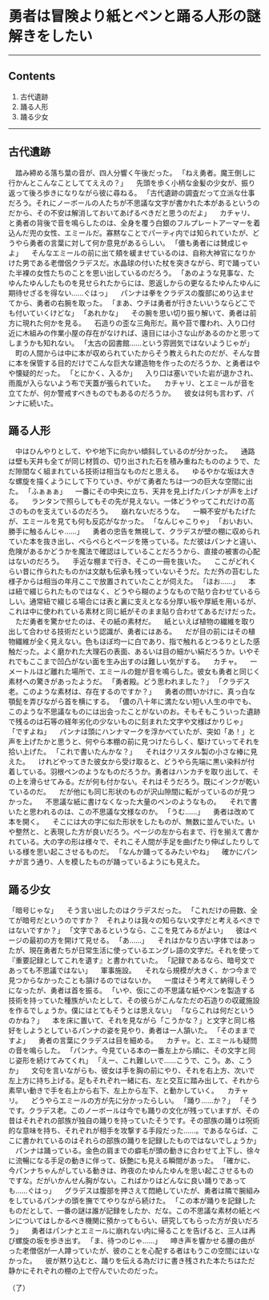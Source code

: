 # 勇者は冒険より紙とペンと踊る人形の謎解きをしたい

---

## Contents

1. 古代遺跡
2. 踊る人形
3. 踊る少女

---

## 古代遺跡


　踏み締める落ち葉の音が、四人分響く午後だった。
「ねえ勇者。魔王倒しに行かんとこんなことしててええの？」
　先頭を歩く小柄な金髪の少女が、振り返って後ろ歩きになりながら彼に尋ねる。
「古代遺跡の調査だって立派な仕事だろう。それにノーボールの人たちが不思議な文字が書かれた本があるというのだから、その不安は解消しておいてあげるべきだと思うのだよ」
　カチャリ、と勇者の背後で音を鳴らしたのは、全身を覆う白銀のフルプレートアーマーを着込んだ兜の女性、エミールだ。寡黙なことでパーティ内では知られていたが、どうやら勇者の言葉に対して何か意見があるらしい。
「儂も勇者には賛成じゃよ」
　そんなエミールの前に出て頬を緩ませているのは、自称大神官になりかけた男である老僧侶クラデスだ。水晶球の付いた杖を突きながら、町で踊っていた半裸の女性たちのことを思い出しているのだろう。
「あのような見事な、たゆんたゆんしたものを見せられたからには、恩返しからの更なるたゆんたゆんに期待せざるを得ない……ぐはっ」
　パンナは拳をクラデスの腹部にめり込ませてから、勇者の右腕を取った。
「まあ、ウチは勇者が行きたいいうならどこでも付いていくけどな」
「あれかな」
　その腕を思い切り振り解いて、勇者は前方に現れた何かを見る。
　石造りの歪な三角形だ。蔦や苔で覆われ、入り口付近に木組みの作業小屋の存在がなければ、遠目には小さな山があるのかと思ってしまうかも知れない。
「太古の図書館……という雰囲気ではないようじゃが」
　町の人間からは中に本が収められていたからそう教えられたのだが、そんな昔に本を保管する目的だけでこんな巨大な建造物を作ったのだろうか、と勇者はやや懐疑的だった。
「とにかく、入るか」
　入り口は塞いでいた岩が退かされ、雨風が入らないよう布で天蓋が張られていた。
　カチャリ、とエミールが音を立てたが、何か警戒すべきものでもあるのだろうか。
　彼女は何も言わず、パンナに続いた。


## 踊る人形


　中はひんやりとして、やや地下に向かい傾斜しているのが分かった。
　通路は壁も天井も全てが同じ材質の、切り出された石を積み重ねたもののようで、ただ隙間なく組まれている技術は相当なものだと思える。
　ゆるやかな坂は大きな螺旋を描くようにして下りていき、やがて勇者たちは一つの巨大な空間に出た。
「ふぁぁぁ」
　一番にその中央に立ち、天井を見上げたパンナが声を上げる。
　ランタンで照らしてもその先が見えない。一体どうやってこれだけの高さのものを支えているのだろう。
　崩れないだろうな。
　一瞬不安がもたげたが、エミールを見ても何も反応がなかった。
「なんじゃこりゃ」
「おいおい、勝手に触るんじゃ……」
　勇者の忠告を無視して、クラデスが壁の棚に収められていた本を抜き出し、ぺらぺらとページを捲っている。ただ彼はパンナと違い、危険があるかどうかを魔法で確認はしていることだろうから、直接の被害の心配はないのだろう。
　手近な棚まで行き、そこの一冊を抜いた。
　ここがどれくらい昔に作られたものかは文献も伝承も残っていないそうだ。ただ外の苔むした様子からは相当の年月ここで放置されていたことが伺えた。
「ほお……」
　本は紐で綴じられたものではなく、どうやら糊のようなもので貼り合わせているらしい。通常紐で綴じる場合には表と裏に支えとなる分厚い板や厚紙を用いるが、これは中に使われている素材と同じ紙がそのまま貼り合わせてあるだけだった。
　ただ勇者を驚かせたのは、その紙の素材だ。
　紙といえば植物の繊維を取り出して合わせる技術だという認識が、勇者にはある。
　だが目の前にはその植物繊維が全く見えない。色もほぼ均一に白であり、指で触れるとつるりとした感触だった。よく磨かれた大理石の表面、あるいは目の細かい絹だろうか。いやそれでもここまで凹凸がない面を生み出すのは難しい気がする。
　カチャ。
　一メートルほど離れた場所で、エミールの鎧が音を鳴らした。彼女も勇者と同じく素材への驚きがあったようだ。
「勇者殿。どう思われました？」
「クラデス老。このような素材は、存在するのですか？」
　勇者の問いかけに、真っ白な顎髭を弄びながら首を横にする。
「儂の八十年に満たない短い人生の中でも、このような不思議なものには出会ったことがないのお。そもそもこういった遺跡で残るのは石等の経年劣化の少ないものに刻まれた文字や文様ばかりじゃ」
「ですよね」
　パンナは頭にハンナマークを浮かべていたが、突如「あ！」と声を上げたかと思うと、何やら本棚の前に見つけたらしく、駆けていってそれを拾い上げた。
「これで書いたんかな？」
　それはクリスタル製の小さな棒に見えた。
　けれどやってきた彼女から受け取ると、どうやら先端に黒い染料が付着している。羽根ペンのようなものだろうか。勇者はハンカチを取り出して、その上を滑らせてみる。だが何も付かない。それはそうだろう。既にインクが乾いているのだ。
　だが他にも同じ形状のものが沢山隙間に転がっているのが見つかった。
　不思議な紙に書けなくなった大量のペンのようなもの。
　それで書いたと思われるのは、この不思議な文様なのか。
「うむ……」
　勇者は改めて本を開く。
　そこには大の字に似た形状をしたものが、無数に並んでいた。いや整然と、と表現した方が良いだろう。ページの左から右まで、行を揃えて書かれている。大の字の形は様々で、それこそ人間が手足を曲げたり伸ばしたりしている様を思い起こさせるものだ。
「なんか踊ってるみたいやね」
　確かにパンナが言う通り、人を模したものが踊っているようにも見えた。

## 踊る少女


「暗号じゃな」
　そう言い出したのはクラデスだった。
「これだけの冊数、全てが暗号だというのですか？　それよりは我々の知らない文字だと考えるべきではないですか？」
「文字であるというなら、ここを見てみるがよい」
　彼はページの最初の方を開けて見せる。
「あ……」
　それはかなり古い字体ではあったが、現在勇者たちが日常生活に使っているエングレ語の文字だ。それを使って『重要記録としてこれを遺す』と書かれていた。
「記録であるなら、暗号文であっても不思議ではない」
　軍事施設。
　それなら規模が大きく、かつ今まで見つからなかったことも頷けるのではないか。
　一度はそう考えて納得しそうになったが、勇者は首を振る。
「いや、仮にこの不思議な紙やペンを製造する技術を持っていた種族がいたとして、その彼らがこんなただの石造りの収蔵施設を作るでしょうか。僕にはとてもそうとは思えない」
「ならこれは何だというのかね？」
　本を床に置いて、それを見ながら「こうかな？」と文字と同じ格好をしようとしているパンナの姿を見やり、勇者は一人頷いた。
「そのままですよ」
　勇者の言葉にクラデスは目を細める。
　カチャ。と、エミールも疑問の音を鳴らした。
「パンナ。今見ている本の一番左上から順に、その文字と同じ姿形を続けてみてくれ」
「えー、これ難しいで……こうで、こう。あ、こうか」
　文句を言いながらも、彼女は手を胸の前にやり、それを右上方、次いで左上方に持ち上げる。足もそれぞれ一緒に右、左と交互に踏み出して、それから素早い動きで手を右上から右下、左上から左下、と動かしていく。
　カチャリ。
　どうやらエミールの方が先に分かったらしい。
「踊り……か？」
「そうです。クラデス老。このノーボールは今でも踊りの文化が残っていますが、その昔はそれぞれの部族が独自の踊りを持っていたそうです。その部族の踊りは呪術的な意味を持ち、それぞれが相手を攻撃する手段だった……。であるならば、ここに書かれているのはそれらの部族の踊りを記録したものではないでしょうか」
　パンナは踊っている。金色の肩までの癖毛が頭の動きに合わせて上下し、徐々に流暢になる手足の動きに伴って、妖艶にも見える瞬間があった。
「確かに、今パンナちゃんがしている動きは、昨夜のたゆんたゆんを思い起こさせるものですな。だがいかんせん胸がない。こればかりはどんなに良い踊りであっても……ぐはっ」
　グラデスは腹部を押さえて悶絶していたが、勇者は隣で腕組みをしているパンナの頭を撫でてやりながら続けた。
「この本が踊りを記録したものだとして、一番の謎は誰が記録をしたか、だな。この不思議な素材の紙とペンについてはしかるべき機関に預かってもらい、研究してもらった方が良いだろう」
　勇者はパンナとエミールに崩れない内に帰ることを告げると、三人は再び螺旋の坂を歩き出す。
「ま、待つのじゃ……」
　呻き声を響かせる腰の曲がった老僧侶が一人蹲っていたが、彼のことを心配する者はもうこの空間にはいなかった。
　彼が黙り込むと、踊りを伝える為だけに書き残された本たちはただ静かにそれぞれの棚の上で佇んでいたのだった。

（了）

